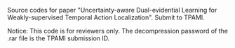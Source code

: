 Source codes for paper "Uncertainty-aware Dual-evidential Learning for Weakly-supervised Temporal Action Localization". Submit to TPAMI.

Notice: This code is for reviewers only. The decompression password of the .rar file is the TPAMI submission ID.
